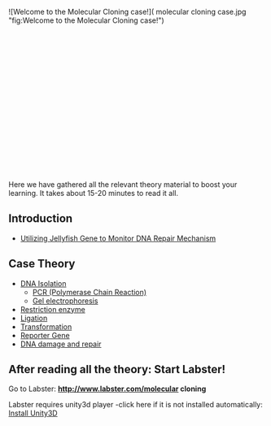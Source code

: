 ![Welcome to the Molecular Cloning
case!]( molecular cloning case.jpg "fig:Welcome to the Molecular Cloning case!")\
\
\
\
\
\
\
\
\
\
\
\
\
\
\
\
\
\
\
Here we have gathered all the relevant theory material to boost your
learning. It takes about 15-20 minutes to read it all.

Introduction
------------

-   [ Utilizing Jellyfish Gene to Monitor DNA Repair
    Mechanism](/wiki/Molecular_Cloning_Introduction "wikilink")

Case Theory
-----------

-   [DNA Isolation](/wiki/DNA_Isolation "wikilink")
    -   [PCR (Polymerase Chain Reaction)](/wiki/PCR_MC "wikilink")
    -   [Gel electrophoresis](/wiki/Gel_Electrophoresis_MC "wikilink")
-   [Restriction enzyme](/wiki/Restriction_enzyme "wikilink")
-   [Ligation](/wiki/Ligation "wikilink")
-   [Transformation](/wiki/Transformation "wikilink")
-   [Reporter Gene](/wiki/Reporter_Gene "wikilink")
-   [DNA damage and repair](/wiki/DNA_damage_and_repair "wikilink")

After reading all the theory: Start Labster!
--------------------------------------------

Go to Labster: **<http://www.labster.com/molecular> cloning**

Labster requires unity3d player -click here if it is not installed
automatically: [Install Unity3D](http://unity3d.com/webplayer/)

